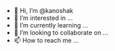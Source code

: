 - 👋 Hi, I’m @kanoshak
- 👀 I’m interested in ...
- 🌱 I’m currently learning ...
- 💞️ I’m looking to collaborate on ...
- 📫 How to reach me ...

<!---
kanoshak/kanoshak is a ✨ special ✨ repository because its `README.md` (this file) appears on your GitHub profile.
You can click the Preview link to take a look at your changes.
--->
